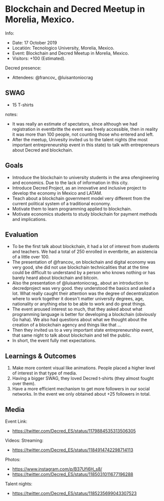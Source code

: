 # Blockchain and Decred Meetup in Morelia, Mexico.

Info:

- Date: 17 October 2019
- Locatión: Tecnologico University, Morelia, Mexico.
- Event: Blockchain and Decred Meetup in Morelia, Mexico.
- Visitors: +100 (Estimated).

Decred presence:
- Attendees: @francov_ @luisantoniocrag

## SWAG

- 15 T-shirts 

notes: 
- It was really an estimate of spectators, since although we had registration in eventbritte the event was freely accessible, then in reality it was more than 100 people, not counting those who entered and left.
- After the meetup, Univesity invited us to the talent nights (the most important entrepreneurship event in this state) to talk with entrepreneurs about Decred and blockchain.
      

## Goals
- Introduce the blockchain to university students in the area of ​​engineering and economics. Due to the lack of information in this city.
- Introduce Decred Project, as an innovative and inclusive project to develop the economy in Mexico and LATAM.
- Teach about a blockchain government model very different from the current political system of a traditional economy.
- Motivate them to learn programming applied to blockchain.
- Motivate economics students to study blockchain for payment methods and implications.

## Evaluation

- To be the first talk about blockchain, it had a lot of interest from students and teachers. We had a total of 250 enrolled in eventbrite, an asistencia of a little over 100.
- The presentation of @francov_ on blockchain and digital economy was very good, she did not use blockchain technicalities that at the time could be difficult to understand by a person who knows nothing or has barely heard about blockchain and bitcoin.
- Also the presentation of @luisantoniocrag_ about an introduction to decredproject was very good. they understood the basics and asked a lot. What really caught their attention was the degree of decentralization where to work together it doesn't matter university degrees, age, nationality or anything else to be able to work and do great things.
- The event aroused interest so much, that they asked about what programming language is better for developing a blockchain (obviously Go haha). We also had questions about what we thought about the creation of a blockchain agency and things like that ...
- Then they invited us to a very important state entrepreneurship event, that same night to talk about blockchain and tell the public.
- In short, the event fully met expectations.

## Learnings & Outcomes
1. Make more content visual like animations. People placed a higher level of interest in that type of media.
2. Having a bigger SWAG, they loved Decred t-shirts (they almost fought over them).
3. Have a more efficient mechanism to get more followers in our social networks. In the event we only obtained about +25 followers in total.

## Media

Event Link:
- https://twitter.com/Decred_ES/status/1179884535313506305

Videos:
Streaming: 
- https://twitter.com/Decred_ES/status/1184914742298714113

Photos: 
- https://www.instagram.com/p/B37Ufi6H_s8/
- https://twitter.com/Decred_ES/status/1185031011677196288

Talent nights:
- https://twitter.com/Decred_ES/status/1185235699043307523
